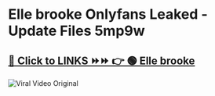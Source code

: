 
 # Elle brooke Onlyfans Leaked - Update Files 5mp9w

## <h2><a href="https://clipsfans.com/Elle_brooke&ref=git">🔗 Click to LINKS ⏩⏩ 👉 🟢 Elle brooke </a></h2>

<a href="https://clipsfans.com/Elle_brooke&ref=git" rel="nofollow" data-target="animated-image.originalLink"><img src="https://i.ibb.co.com/xMMVF88/686577567.gif" alt="Viral Video Original" style="max-width: 100%; display: inline-block;" data-target="animated-image.originalImage"></a>

